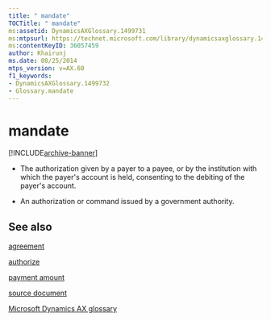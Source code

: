 ```yaml
---
title: " mandate"
TOCTitle: " mandate"
ms:assetid: DynamicsAXGlossary.1499731
ms:mtpsurl: https://technet.microsoft.com/library/dynamicsaxglossary.1499731(v=AX.60)
ms:contentKeyID: 36057459
author: Khairunj
ms.date: 08/25/2014
mtps_version: v=AX.60
f1_keywords:
- DynamicsAXGlossary.1499732
- Glossary.mandate
---
```


# mandate


[!INCLUDE[archive-banner](includes/archive-banner.md)]

  - The authorization given by a payer to a payee, or by the institution with which the payer's account is held, consenting to the debiting of the payer's account.

  - An authorization or command issued by a government authority.

## See also

[agreement](agreement.md)

[authorize](authorize.md)

[payment amount](payment-amount.md)

[source document](source-document.md)

[Microsoft Dynamics AX glossary](glossary/microsoft-dynamics-ax-glossary.md)

  


